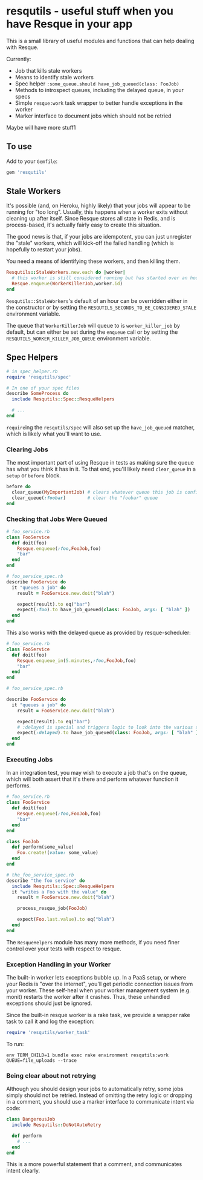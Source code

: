 # resqutils - useful stuff when you have Resque in your app

This is a small library of useful modules and functions that can help dealing with Resque.

Currently:

* Job that kills stale workers
* Means to identify stale workers
* Spec helper `:some_queue.should have_job_queued(class: FooJob)`
* Methods to introspect queues, including the delayed queue, in your specs
* Simple `resque:work` task wrapper to better handle exceptions in the worker
* Marker interface to document jobs which should not be retried

Maybe will have more stuff1

## To use

Add to your `Gemfile`:

```ruby
gem 'resqutils'
```

## Stale Workers

It's possible (and, on Heroku, highly likely) that your jobs will appear to be running for "too long".  Usually, this happens
when a worker exits without cleaning up after itself.  Since Resque stores all state in Redis, and is process-based, it's
actually fairly easy to create this situation.

The good news is that, if your jobs are idempotent, you can just unregister the "stale" workers, which will kick-off the
failed handling (which is hopefully to restart your jobs).

You need a means of identifying these workers, and then killing them.

```ruby
Resqutils::StaleWorkers.new.each do |worker|
  # this worker is still considered running but has started over an hour ago
  Resque.enqueue(WorkerKillerJob,worker.id)
end
```

`Resqutils::StaleWorkers`'s default of an hour can be overridden either in the constructor or by setting the
`RESQUTILS_SECONDS_TO_BE_CONSIDERED_STALE` environment variable.

The queue that `WorkerKillerJob` will queue to is `worker_killer_job` by default, but can either be set during the `enqueue`
call or by setting the `RESQUTILS_WORKER_KILLER_JOB_QUEUE` environment variable.

## Spec Helpers

```ruby
# in spec_helper.rb
require 'resqutils/spec'

# In one of your spec files
describe SomeProcess do
  include Resqutils::Spec::ResqueHelpers

  # ...
end
```

`require`ing the `resqutils/spec` will also set up the `have_job_queued` matcher, which is likely what you'll want to use.

### Clearing Jobs

The most important part of using Resque in tests as making sure the queue has what you
think it has in it.  To that end, you'll likely need `clear_queue` in a `setup` or
`before` block.

```ruby
before do
  clear_queue(MyImportantJob) # clears whatever queue this job is configured to use
  clear_queue(:foobar)        # clear the "foobar" queue
end
```

### Checking that Jobs Were Queued

```ruby
# foo_service.rb
class FooService
  def doit(foo)
    Resque.enqueue(:foo,FooJob,foo)
    "bar"
  end
end

# foo_service_spec.rb
describe FooService do
  it "queues a job" do
    result = FooService.new.doit("blah")

    expect(result).to eq("bar")
    expect(:foo).to have_job_queued(class: FooJob, args: [ "blah" ])
  end
end
```

This also works with the delayed queue as provided by resque-scheduler:

```ruby
# foo_service.rb
class FooService
  def doit(foo)
    Resque.enqueue_in(5.minutes,:foo,FooJob,foo)
    "bar"
  end
end

# foo_service_spec.rb

describe FooService do
  it "queues a job" do
    result = FooService.new.doit("blah")

    expect(result).to eq("bar")
    # :delayed is special and triggers logic to look into the various scheduled queues
    expect(:delayed).to have_job_queued(class: FooJob, args: [ "blah" ])
  end
end
```

### Executing Jobs

In an integration test, you may wish to execute a job that's on the queue, which will both assert that it's there and perform whatever function it performs.


```ruby
# foo_service.rb
class FooService
  def doit(foo)
    Resque.enqueue(:foo,FooJob,foo)
    "bar"
  end
end

class FooJob
  def perform(some_value)
    Foo.create!(value: some_value)
  end
end

# the_foo_service_spec.rb
describe "the foo service" do
  include Resqutils::Spec::ResqueHelpers
  it "writes a Foo with the value" do
    result = FooService.new.doit("blah")

    process_resque_job(FooJob)

    expect(Foo.last.value).to eq("blah")
  end
end
```

The `ResqueHelpers` module has many more methods, if you need finer control over your tests with respect to resque.

### Exception Handling in your Worker

The built-in worker lets exceptions bubble up.
In a PaaS setup, or where your Redis is "over the internet", you'll get periodic connection issues from your worker.
These self-heal when your worker management system (e.g. monit) restarts the worker after it crashes.
Thus, these unhandled exceptions should just be ignored.

Since the built-in resque worker is a rake task, we provide a wrapper rake task to call it and log the exception:

```ruby
require 'resqutils/worker_task'
```

To run:

```
env TERM_CHILD=1 bundle exec rake environment resqutils:work QUEUE=file_uploads --trace
```

### Being clear about not retrying

Although you should design your jobs to automatically retry, some jobs simply should not be retried.
Instead of omitting the retry logic or dropping in a comment, you should use a marker interface to communicate intent via code:

```ruby
class DangerousJob
  include Resqutils::DoNotAutoRetry

  def perform
    # ...
  end
end
```

This is a more powerful statement that a comment, and communicates intent clearly.
